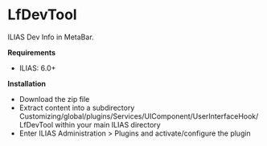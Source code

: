 # LfDevTool

ILIAS Dev Info in MetaBar.

**Requirements**

- ILIAS: 6.0+

 
**Installation**

- Download the zip file
- Extract content into a subdirectory Customizing/global/plugins/Services/UIComponent/UserInterfaceHook/LfDevTool within your main ILIAS directory
- Enter ILIAS Administration > Plugins and activate/configure the plugin
 
